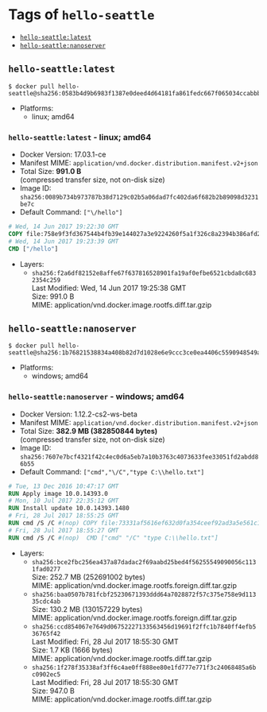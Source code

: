 <!-- THIS FILE IS GENERATED VIA './update-remote.sh' -->

# Tags of `hello-seattle`

-	[`hello-seattle:latest`](#hello-seattlelatest)
-	[`hello-seattle:nanoserver`](#hello-seattlenanoserver)

## `hello-seattle:latest`

```console
$ docker pull hello-seattle@sha256:0583b4d9b6983f1387e0deed4d64181fa861fedc667f065034ccabbb9c3ac1ce
```

-	Platforms:
	-	linux; amd64

### `hello-seattle:latest` - linux; amd64

-	Docker Version: 17.03.1-ce
-	Manifest MIME: `application/vnd.docker.distribution.manifest.v2+json`
-	Total Size: **991.0 B**  
	(compressed transfer size, not on-disk size)
-	Image ID: `sha256:0089b734b973787b38d7129c02b5a06dad7fc402da6f682b2b89098d3231be7c`
-	Default Command: `["\/hello"]`

```dockerfile
# Wed, 14 Jun 2017 19:22:30 GMT
COPY file:758e9f3fd367544b4fb39e144027a3e9224260f5a1f326c8a2394b386afd2d98 in / 
# Wed, 14 Jun 2017 19:23:39 GMT
CMD ["/hello"]
```

-	Layers:
	-	`sha256:f2a6df82152e8affe67f637816528901fa19af0efbe6521cbda8c6832354c259`  
		Last Modified: Wed, 14 Jun 2017 19:25:38 GMT  
		Size: 991.0 B  
		MIME: application/vnd.docker.image.rootfs.diff.tar.gzip

## `hello-seattle:nanoserver`

```console
$ docker pull hello-seattle@sha256:1b76821538834a408b82d7d1028e6e9ccc3ce0ea4406c5590948549a473f060f
```

-	Platforms:
	-	windows; amd64

### `hello-seattle:nanoserver` - windows; amd64

-	Docker Version: 1.12.2-cs2-ws-beta
-	Manifest MIME: `application/vnd.docker.distribution.manifest.v2+json`
-	Total Size: **382.9 MB (382850844 bytes)**  
	(compressed transfer size, not on-disk size)
-	Image ID: `sha256:7607e7bcf4321f42c4ec0d6a5eb7a10b3763c4073633fee33051fd2abdd86b55`
-	Default Command: `["cmd","\/C","type C:\\hello.txt"]`

```dockerfile
# Tue, 13 Dec 2016 10:47:17 GMT
RUN Apply image 10.0.14393.0
# Mon, 10 Jul 2017 22:35:12 GMT
RUN Install update 10.0.14393.1480
# Fri, 28 Jul 2017 18:55:25 GMT
RUN cmd /S /C #(nop) COPY file:73331af5616ef632d0fa354ceef92ad3a5e561c12c4d53320cdd17c39a4e4b3f in C: 
# Fri, 28 Jul 2017 18:55:27 GMT
RUN cmd /S /C #(nop)  CMD ["cmd" "/C" "type C:\\hello.txt"]
```

-	Layers:
	-	`sha256:bce2fbc256ea437a87dadac2f69aabd25bed4f56255549090056c1131fad0277`  
		Size: 252.7 MB (252691002 bytes)  
		MIME: application/vnd.docker.image.rootfs.foreign.diff.tar.gzip
	-	`sha256:baa0507b781fcbf25230671393ddd64a7028872f57c375e758e9d11335cdc4ab`  
		Size: 130.2 MB (130157229 bytes)  
		MIME: application/vnd.docker.image.rootfs.foreign.diff.tar.gzip
	-	`sha256:ccd854067e7649d06752227133563456d19691f2ffc1b7840ff4efb536765f42`  
		Last Modified: Fri, 28 Jul 2017 18:55:30 GMT  
		Size: 1.7 KB (1666 bytes)  
		MIME: application/vnd.docker.image.rootfs.diff.tar.gzip
	-	`sha256:1f278f35338af3ff6c4ae0ff888ee80e1fd777e771f3c24068485a6bc0902ec5`  
		Last Modified: Fri, 28 Jul 2017 18:55:30 GMT  
		Size: 947.0 B  
		MIME: application/vnd.docker.image.rootfs.diff.tar.gzip
